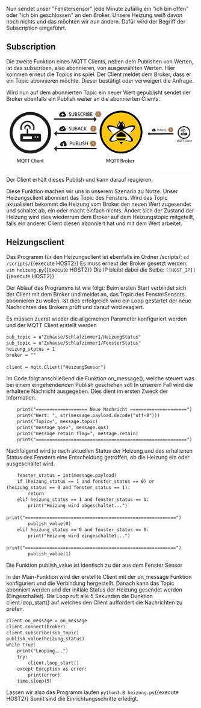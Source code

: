 Nun sendet unser "Fenstersensor" jede Minute zufällig ein "ich bin offen" oder "ich bin geschlossen" an den Broker.
Unsere Heizung weiß davon noch nichts und das möchten wir nun ändern.
Dafür wird der Begriff der Subscription eingeführt.

## Subscription
Die zweite Funktion eines MQTT Clients, neben dem Publishen von Werten, ist das subscriben, also abonnieren, von ausgewählten Werten.
Hier kommen erneut die Topics ins spiel. Der Client meldet dem Broker, dass er ein Topic abonnieren möchte. Dieser bestätigt oder verweigert die Anfrage.

Wird nun auf dem abonnierten Topic ein neuer Wert gepublisht sendet der Broker ebenfalls ein Publish weiter an die abonnierten Clients.
![MQTT Subscription](https://raw.githubusercontent.com/Asdoos/katacoda-scenarios/main/MQTT/assets/images/subscribe_flow.gif)

Der Client erhält dieses Publish und kann darauf reagieren.

Diese Funktion machen wir uns in unserem Szenario zu Nutze. Unser Heizungsclient abonniert das Topic des Fensters. Wird das Topic aktualisiert bekommt die Heizung vom Broker den neuen Wert zugesendet und schaltet ab, ein oder macht einfach nichts. Ändert sich der Zustand der Heizung wird dies wiederrum dem Broker auf dem Heizungstopic mitgeteilt, falls ein anderer Client diesen abonniert hat und mit dem Wert arbeitet.

## Heizungsclient

Das Programm für den Heizungsclient ist ebenfalls im Ordner /scripts/:
`cd /scripts/`{{execute HOST2}}
Es muss erneut der Broker gesetzt werden:
`vim heizung.py`{{execute HOST2}}
Die IP bleibt dabei die Selbe:
`[[HOST_IP]]`{{execute HOST2}}

Der Ablauf des Programms ist wie folgt:
Beim ersten Start verbindet sich der Client mit dem Broker und meldet an, das Topic des FensterSensors abonnieren zu wollen.
Ist dies erfolgreich wird ein Loop gestartet der neue Nachrichten des Brokers prüft und darauf wird reagiert.

Es müssen zuerst wieder die allgemeinen Parameter konfiguriert werden und der MQTT Client erstellt werden
```
pub_topic = u"Zuhause/Schlafzimmer1/HeizungStatus"
sub_topic = u"Zuhause/Schlafzimmer1/FensterStatus"
heizung_status = 1
broker = ""

client = mqtt.Client("HeizungSensor")
```

Im Code folgt anschließend die Funktion on_message(), welche steuert was bei einem eingehendenden Publish geschehen soll
In unserem Fall wird die erhaltene Nachricht ausgegeben. Dies dient im ersten Zweck der Information.
```
    print("=================== Neue Nachricht =====================")
    print("Wert: ", str(message.payload.decode("utf-8")))
    print("Topic=", message.topic)
    print("message qos=", message.qos)
    print("message retain flag=", message.retain)
    print("========================================================")
```
Nachfolgend wird je nach aktuellen Status der Heizung und des erhaltenen Status des Fensters eine Entscheidung getroffen, ob die Heizung ein oder ausgeschaltet wird.
```
    fenster_status = int(message.payload)
    if (heizung_status == 1 and fenster_status == 0) or (heizung_status == 0 and fenster_status == 1):
        return
    elif heizung_status == 1 and fenster_status == 1:
        print("Heizung wird abgeschaltet...")
        print("========================================================")
        publish_value(0)
    elif heizung_status == 0 and fenster_status == 0:
        print("Heizung wird eingeschaltet...")
        print("========================================================")
        publish_value(1)
```

Die Funktion publish_value ist identisch zu der aus dem Fenster Sensor

In der Main-Funktion wird der erstellte Client mit der on_message Funktion konfiguriert und die Verbindung hergestellt.
Danach kann das Topic abonniert werden und der initiale Status der Heizung gesendet werden (Eingeschaltet).
Die Loop ruft alle 5 Sekunden die Dunktion client.loop_start() auf welches den Client auffordert die Nachrichten zu prüfen.


```
client.on_message = on_message
client.connect(broker)
client.subscribe(sub_topic)
publish_value(heizung_status)
while True:
    print("Looping...")
    try:
        client.loop_start()
    except Exception as error:
        print(error)
    time.sleep(5)

```

Lassen wir also das Programm laufen
`python3.8 heizung.py`{{execute HOST2}}
Somit sind die Einrichtungsschritte erledigt.